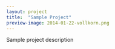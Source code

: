 ```yaml
---
layout: project
title:  "Sample Project"
preview-image: 2014-01-22-vollkorn.png
---
```


Sample project description
